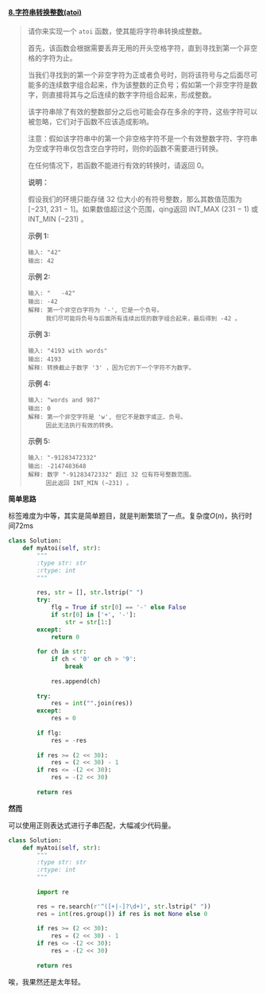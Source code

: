 #### [8.字符串转换整数(atoi)](https://leetcode-cn.com/problems/string-to-integer-atoi/)

> 请你来实现一个 `atoi` 函数，使其能将字符串转换成整数。
>
> 首先，该函数会根据需要丢弃无用的开头空格字符，直到寻找到第一个非空格的字符为止。
>
> 当我们寻找到的第一个非空字符为正或者负号时，则将该符号与之后面尽可能多的连续数字组合起来，作为该整数的正负号；假如第一个非空字符是数字，则直接将其与之后连续的数字字符组合起来，形成整数。
>
> 该字符串除了有效的整数部分之后也可能会存在多余的字符，这些字符可以被忽略，它们对于函数不应该造成影响。
>
> 注意：假如该字符串中的第一个非空格字符不是一个有效整数字符、字符串为空或字符串仅包含空白字符时，则你的函数不需要进行转换。
>
> 在任何情况下，若函数不能进行有效的转换时，请返回 0。
>
> **说明：**
>
> 假设我们的环境只能存储 32 位大小的有符号整数，那么其数值范围为 [−231,  231 − 1]。如果数值超过这个范围，qing返回  INT_MAX (231 − 1) 或 INT_MIN (−231) 。
>
> **示例 1:**
>
> ```
> 输入: "42"
> 输出: 42
> ```
>
> **示例 2:**
>
> ```
> 输入: "   -42"
> 输出: -42
> 解释: 第一个非空白字符为 '-', 它是一个负号。
>      我们尽可能将负号与后面所有连续出现的数字组合起来，最后得到 -42 。
> ```
>
> **示例 3:**
>
> ```
> 输入: "4193 with words"
> 输出: 4193
> 解释: 转换截止于数字 '3' ，因为它的下一个字符不为数字。
> ```
>
> **示例 4:**
>
> ```
> 输入: "words and 987"
> 输出: 0
> 解释: 第一个非空字符是 'w', 但它不是数字或正、负号。
>      因此无法执行有效的转换。
> ```
>
> **示例 5:**
>
> ```
> 输入: "-91283472332"
> 输出: -2147483648
> 解释: 数字 "-91283472332" 超过 32 位有符号整数范围。 
>      因此返回 INT_MIN (−231) 。
> ```

**简单思路**

标签难度为中等，其实是简单题目，就是判断繁琐了一点。复杂度$O(n)$，执行时间72ms

```python
class Solution:
    def myAtoi(self, str):
        """
        :type str: str
        :rtype: int
        """
        
        res, str = [], str.lstrip(" ")
        try:
            flg = True if str[0] == '-' else False
            if str[0] in ['+', '-']:
                str = str[1:]
        except:
            return 0
    
        for ch in str:
            if ch < '0' or ch > '9':
                break
            
            res.append(ch)
            
        try:
            res = int("".join(res))
        except:
            res = 0
            
        if flg:
            res = -res
            
        if res >= (2 << 30):
            res = (2 << 30) - 1
        if res <= -(2 << 30):
            res = -(2 << 30)
            
        return res
```

**然而**

可以使用正则表达式进行子串匹配，大幅减少代码量。

```python
class Solution:
    def myAtoi(self, str):
        """
        :type str: str
        :rtype: int
        """
        
        import re

        res = re.search(r'^([+|-]?\d+)', str.lstrip(" "))
        res = int(res.group()) if res is not None else 0
        
        if res >= (2 << 30):
            res = (2 << 30) - 1
        if res <= -(2 << 30):
            res = -(2 << 30)
            
        return res 
```

唉，我果然还是太年轻。